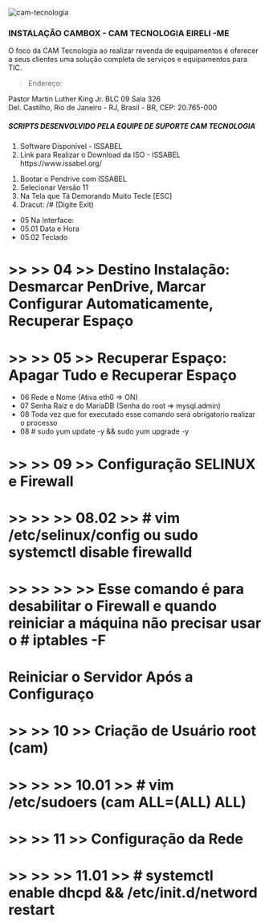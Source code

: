 ![cam-tecnologia](https://user-images.githubusercontent.com/16817969/62732643-43fb8e00-b9fb-11e9-8f04-af29c1f6d8bb.jpg)

### INSTALAÇÃO CAMBOX - CAM TECNOLOGIA EIRELI -ME 

O foco da CAM Tecnologia ao realizar revenda de equipamentos é oferecer a seus clientes uma solução completa de serviços e equipamentos para TIC.

> Endereço: 

Pastor Martin Luther King Jr. BLC 09 Sala 326     
Del. Castilho, Rio de Janeiro - RJ, Brasil - BR, CEP: 20.765-000                      

##### SCRIPTS DESENVOLVIDO PELA EQUIPE DE SUPORTE CAM TECNOLOGIA

<ol>
  <li>Software Disponível - ISSABEL</li>
  <li>Link para Realizar o Download da ISO - ISSABEL https://www.issabel.org/</li>
</ol>


  
<ol>
  <li>Bootar o Pendrive com ISSABEL</li>
  <li>Selecionar Versão 11</li>
  <li>Na Tela que Tá Demorando Muito Tecle [ESC]</li>
  <li>Dracut: /# (Digite Exit)</li>
</ol>


- 05 Na Interface:  
- 05.01 Data e Hora
- 05.02 Teclado

# >> >> 04 >> Destino Instalação: Desmarcar PenDrive, Marcar Configurar Automaticamente, Recuperar Espaço
# >> >> 05 >> Recuperar Espaço: Apagar Tudo e Recuperar Espaço

- 06 Rede e Nome (Ativa eth0 => ON)
- 07 Senha Raiz e do MariaDB (Senha do root => mysql.admin)
- 08 Toda vez que for executado esse comando será obrigatorio realizar o processo 
- 08 # sudo yum update -y && sudo yum upgrade -y
# >> >> 09 >> Configuração SELINUX e Firewall 
# >> >> >> 08.02 >> # vim /etc/selinux/config ou sudo systemctl disable firewalld 
# >> >> >> >> Esse comando é para desabilitar o Firewall e quando reiniciar a máquina não precisar usar o # iptables -F

# Reiniciar o Servidor Após a Configuraço
# >> >> 10 >> Criação de Usuário root (cam) 
# >> >> >> 10.01 >> # vim /etc/sudoers (cam       ALL=(ALL)       ALL)
# >> >> 11 >> Configuração da Rede
# >> >> >> 11.01 >> # systemctl enable dhcpd && /etc/init.d/netword restart


